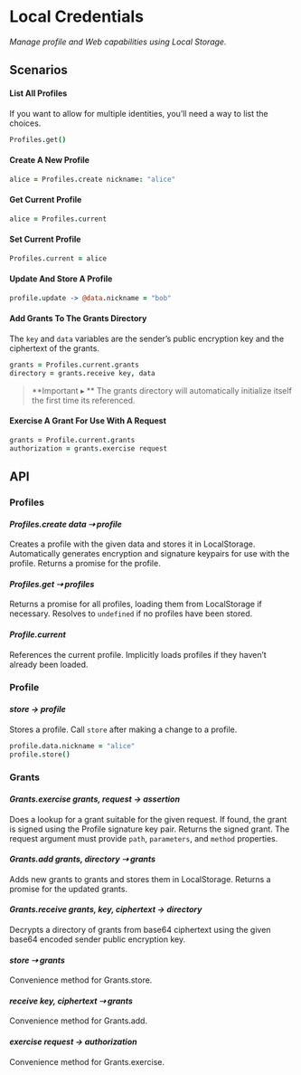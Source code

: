 # Local Credentials

_Manage profile and Web capabilities using Local Storage._

## Scenarios

#### List All Profiles

If you want to allow for multiple identities, you’ll need a way to list the choices.

```coffeescript
Profiles.get()
```

#### Create A New Profile

```coffeescript
alice = Profiles.create nickname: "alice"
```

#### Get Current Profile

```coffeescript
alice = Profiles.current
```

#### Set Current Profile

```coffeescript
Profiles.current = alice
```

#### Update And Store A Profile

```coffeescript
profile.update -> @data.nickname = "bob"
```

#### Add Grants To The Grants Directory

The `key` and `data` variables are the sender’s public encryption key and the ciphertext of the grants.

```coffeescript
grants = Profiles.current.grants
directory = grants.receive key, data
```

> **Important ▸ ** The grants directory will automatically initialize itself the first time its referenced.

#### Exercise A Grant For Use With A Request

```coffeescript
grants = Profile.current.grants
authorization = grants.exercise request
```

## API

### Profiles

#### *Profiles.create data ⇢ profile*

Creates a profile with the given data and stores it in LocalStorage. Automatically generates encryption and signature keypairs for use with the profile. Returns a promise for the profile.

#### *Profiles.get ⇢ profiles*

Returns a promise for all profiles, loading them from LocalStorage if necessary. Resolves to `undefined` if no profiles have been stored.

#### *Profile.current*

References the current profile. Implicitly loads profiles if they haven’t already been loaded.

### Profile

#### *store → profile*

Stores a profile. Call `store` after making a change to a profile.

```coffeescript
profile.data.nickname = "alice"
profile.store()
```

### Grants

#### *Grants.exercise grants, request → assertion*

Does a lookup for a grant suitable for the given request. If found, the grant is signed using the Profile signature key pair. Returns the signed grant. The request argument must provide `path`, `parameters`, and `method` properties.

#### *Grants.add grants, directory ⇢ grants*

Adds new grants to grants and stores them in LocalStorage. Returns a promise for the updated grants.

#### *Grants.receive grants, key, ciphertext → directory*

Decrypts a directory of grants from base64 ciphertext using the given base64 encoded sender public encryption key.

#### *store ⇢ grants*

Convenience method for Grants.store.

#### *receive key, ciphertext ⇢ grants*

Convenience method for Grants.add.

#### *exercise request → authorization*

Convenience method for Grants.exercise.
